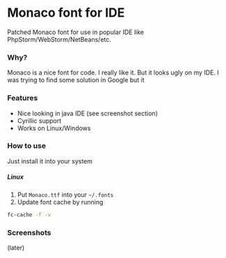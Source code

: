 # Monaco font for IDE
Patched Monaco font for use in popular IDE like PhpStorm/WebStorm/NetBeans/etc. 

### Why?
Monaco is a nice font for code. I really like it. But it looks ugly on my IDE. 
 I was trying to find some solution in Google but it

### Features
* Nice looking in java IDE (see screenshot section)
* Cyrillic support
* Works on Linux/Windows

### How to use
Just install it into your system

##### Linux
1. Put ``Monaco.ttf`` into your ``~/.fonts``
2. Update font cache by running 

```bash
fc-cache -f -v
```


### Screenshots
(later)